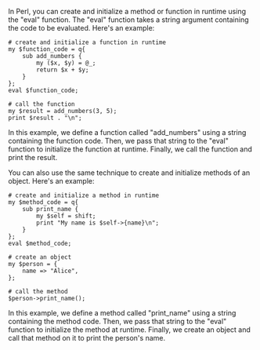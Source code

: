 In Perl, you can create and initialize a method or function in runtime using the "eval" function. The "eval" function takes a string argument containing the code to be evaluated. Here's an example:

```
# create and initialize a function in runtime
my $function_code = q{
    sub add_numbers {
        my ($x, $y) = @_;
        return $x + $y;
    }
};
eval $function_code;

# call the function
my $result = add_numbers(3, 5);
print $result . "\n";
```

In this example, we define a function called "add_numbers" using a string containing the function code. Then, we pass that string to the "eval" function to initialize the function at runtime. Finally, we call the function and print the result.

You can also use the same technique to create and initialize methods of an object. Here's an example:

```
# create and initialize a method in runtime
my $method_code = q{
    sub print_name {
        my $self = shift;
        print "My name is $self->{name}\n";
    }
};
eval $method_code;

# create an object
my $person = {
    name => "Alice",
};

# call the method
$person->print_name();
```

In this example, we define a method called "print_name" using a string containing the method code. Then, we pass that string to the "eval" function to initialize the method at runtime. Finally, we create an object and call that method on it to print the person's name.